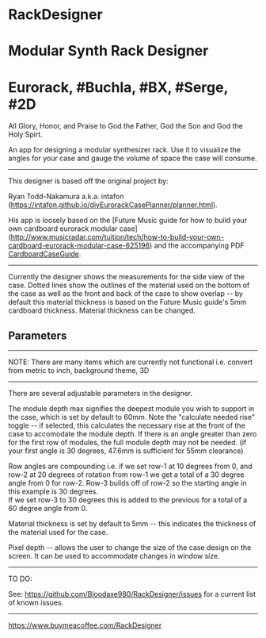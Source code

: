 # RackDesigner
# Modular Synth Rack Designer
# Eurorack, #Buchla, #BX, #Serge, #2D

   All Glory, Honor, and Praise to God the Father, God the Son and God the Holy Spirt.

An app for designing a modular synthesizer rack.  Use it to visualize the angles for your case and gauge the volume of
space the case will consume.

*****************************

This designer is based off the original project by:

Ryan Todd-Nakamura a.k.a. intafon
(https://intafon.github.io/diyEurorackCasePlanner/planner.html).

His app is loosely based on the [Future Music guide for how to build your own cardboard eurorack modular case]
(http://www.musicradar.com/tuition/tech/how-to-build-your-own-cardboard-eurorack-modular-case-625196) and the accompanying
PDF [CardboardCaseGuide](http://cdn.mos.musicradar.com/images/aaaroot/tech/7july15/DIY-Eurorack-case/CardboardCaseGuide.zip).

*****************************

Currently the designer shows the measurements for the side view of the case. Dotted lines show the outlines of the material
used on the bottom of the case as well as the front and back of the case to show overlap -- by default this material thickness
is based on the Future Music guide's 5mm cardboard thickness.  Material thickness can be changed.

## Parameters

*****************************
NOTE: There are many items which are currently not functional i.e. convert from metric to inch, background theme, 3D
*****************************

There are several adjustable parameters in the designer.

The module depth max signifies the deepest module you wish to support in the case, which is set by default to 60mm. Note the
"calculate needed rise" toggle -- if selected, this calculates the necessary rise at the front of the case to accomodate the
module depth. If there is an angle greater than zero for the first row of modules, the full module depth may not be needed.
(if your first angle is 30 degrees, 47.6mm is sufficient for 55mm clearance)

Row angles are compounding i.e. if we set row-1 at 10 degrees from 0, and row-2 at 20 degrees of rotation from row-1 we get a
total of a 30 degree angle from 0 for row-2.  Row-3 builds off of row-2 so the starting angle in this example is 30 degrees.  
If we set row-3 to 30 degrees this is added to the previous for a total of a 60 degree angle from 0.

Material thickness is set by default to 5mm -- this indicates the thickness of the material used for the case.

Pixel depth  -- allows the user to change the size of the case design on the screen. It can be used to accommodate changes in
window size.

*****************************
TO DO:

See: https://github.com/Bloodaxe980/RackDesigner/issues for a current list of known issues.

*****************************
https://www.buymeacoffee.com/RackDesigner

